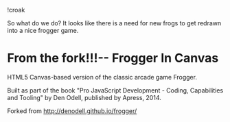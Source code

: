 !croak

So what do we do? It looks like there is a need for new frogs to get redrawn into a nice frogger game.













From the fork!!!--
Frogger In Canvas
=================

HTML5 Canvas-based version of the classic arcade game Frogger.

Built as part of the book "Pro JavaScript Development - Coding, Capabilities and Tooling" by Den Odell, published by Apress, 2014.

Forked from http://denodell.github.io/frogger/
